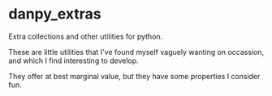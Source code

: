 # danpy_extras
Extra collections and other utilities for python.

These are little utilities that I've found myself vaguely wanting on occassion, and which I find interesting to develop.

They offer at best marginal value, but they have some properties I consider fun.
